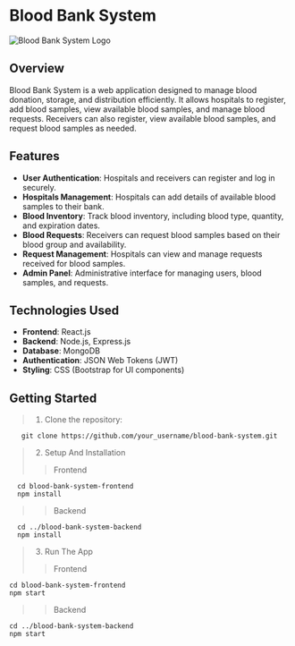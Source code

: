 # Blood Bank System

![Blood Bank System Logo](link_to_your_logo.png)

## Overview

Blood Bank System is a web application designed to manage blood donation, storage, and distribution efficiently. It allows hospitals to register, add blood samples, view available blood samples, and manage blood requests. Receivers can also register, view available blood samples, and request blood samples as needed.

## Features

- **User Authentication**: Hospitals and receivers can register and log in securely.
- **Hospitals Management**: Hospitals can add details of available blood samples to their bank.
- **Blood Inventory**: Track blood inventory, including blood type, quantity, and expiration dates.
- **Blood Requests**: Receivers can request blood samples based on their blood group and availability.
- **Request Management**: Hospitals can view and manage requests received for blood samples.
- **Admin Panel**: Administrative interface for managing users, blood samples, and requests.

## Technologies Used

- **Frontend**: React.js
- **Backend**: Node.js, Express.js
- **Database**: MongoDB
- **Authentication**: JSON Web Tokens (JWT)
- **Styling**: CSS (Bootstrap for UI components)

## Getting Started
> 1. Clone the repository:
```
   git clone https://github.com/your_username/blood-bank-system.git
```
> 2. Setup And Installation   
>> Frontend
```
  cd blood-bank-system-frontend
  npm install
```
>> Backend
```
  cd ../blood-bank-system-backend
  npm install
```
> 3. Run The App
>> Frontend
```
cd blood-bank-system-frontend
npm start
```
>> Backend
```
cd ../blood-bank-system-backend
npm start
```
